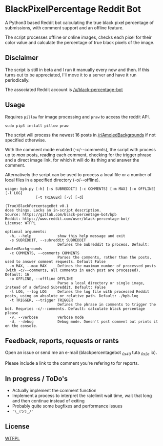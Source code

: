 # BlackPixelPercentage Reddit Bot

A Python3 based Reddit bot calculating the true black pixel percentage of submissions, with comment support and an offline feature.

The script processes offline or online images, checks each pixel for their color value and calculate the percentage of true black pixels of the image.

## Disclaimer

The script is still in beta and I run it manually every now and then.
If this turns out to be appreciated, I'll move it to a server and have it run periodically.

The associated Reddit account is [/u/black-percentage-bot](https://www.reddit.com/user/black-percentage-bot/)

## Usage

Requires `pillow` for image processing and `praw` to access the reddit API.

	sudo pip3 install pillow praw

The script will process the newest 16 posts in [/r/AmoledBackgrounds](https://www.reddit.com/r/Amoledbackgrounds/) if not specified otherwise.

With the comment mode enabled (-c/--comments), the script with process up to _max_ posts, reading each comment, checking for the trigger phrase and a direct image link, for which it will do its thing and answer the comment.

Alternatively the script can be used to process a local file or a number of local files in a specified directory (-o/--offline).

	usage: bpb.py [-h] [-s SUBREDDIT] [-c COMMENTS] [-m MAX] [-o OFFLINE] [-l LOG]
	              [-t TRIGGER] [-v] [-d]

	(True)BlackPercentageBot v0.1
	does things. Lacks an in-script description.
	Source: https://gitlab.com/black-percentage-bot/bpb
	Reddit: https://www.reddit.com/user/black-percentage-bot/
	License: WTFPL

	optional arguments:
	  -h, --help            show this help message and exit
	  -s SUBREDDIT, --subreddit SUBREDDIT
	                        Defines the Subreddit to process. Default: AmoledBackgrounds
	  -c COMMENTS, --comments COMMENTS
	                        Parses the comments, rather than the posts, used to answer comment requests. Default False
	  -m MAX, --max MAX     Defines the maximum number of processed posts (with -c/--comments, all comments in each post are processed). Default: 16
	  -o OFFLINE, --offline OFFLINE
	                        Parse a local directory or single image, instead of a defined Subreddit. Default: False
	  -l LOG, --log LOG     Defines the log file with processed Reddit posts, using an absolute or relative path. Default: ./bpb.log
	  -t TRIGGER, --trigger TRIGGER
	                        Defines the phrase in comments to trigger the bot. Requries -c/--comments. Default: calculate black percentage please
	  -v, --verbose         Verbose mode
	  -d, --debug           Debug mode. Doesn't post comment but prints it on the console.



## Feedback, reports, requests or rants

Open an issue or send me an e-mail (blackpercentagebot <sub>_0x40_</sub> tuta <sub>_0x2e_</sub> io).

Please include a link to the comment you're refering to for reports.

## In progress / ToDo's

 - Actually implement the comment function
 - Implement a process to interpret the ratelimit wait time, wait that long and then continue instead of exiting
 - Probably quite some bugfixes and performance issues
 - `¯\_(ツ)_/¯`

## License

[WTFPL](LICENSE-WTFPL)